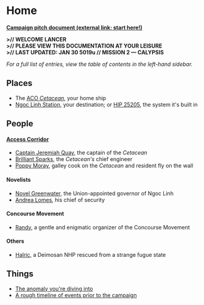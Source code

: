 # Home

**[Campaign pitch document (external link; start here!)](https://docs.google.com/document/d/1FMXkwVzVTa-3ZzKcybYYHDh7ZWrK9nqaJDxlQsja__A/edit)**

**>// WELCOME LANCER**<br/>
**>// PLEASE VIEW THIS DOCUMENTATION AT YOUR LEISURE<br/>**
**>// LAST UPDATED: JAN 30 5019u // MISSION 2 — CALYPSIS**

*For a full list of entries, view the table of contents in the left-hand sidebar.*

## Places

* The [ACO *Cetacean*](prelude/aco-cetacean.md), your home ship
* [Ngoc Linh Station](prelude/ngoc-linh.md), your destination; or [HIP 25205](prelude/hip25205.md), the system it's built in

## People

#### [Access Corridor](prelude/access-corridor.md)

* [Captain Jeremiah Quay](prelude/people/jeremiah-quay.md), the captain of the *Cetacean*
* [Brilliant Sparks](prelude/people/brilliant-sparks.md), the *Cetacean's* chief engineer
* [Poppy Moray](prelude/people/poppy-moray.md), galley cook on the *Cetacean* and resident fly on the wall

#### Novelists

* [Novel Greenwater](act-1/people/novelists/novel.md), the Union-appointed governor of Ngoc Linh
* [Andrea Lomes](act-1/people//novelists/andrea.md), his chief of security

#### Concourse Movement

* [Randy](act-1/people/concourse/randy.md), a gentle and enigmatic organizer of the Concourse Movement

#### Others

* [Halric](act-1/people/halric.md), a Deimosan NHP rescued from a strange fugue state

## Things

* [The anomaly you're diving into](prelude/the-bubble.md)
* [A rough timeline of events prior to the campaign](prelude/timeline.md)